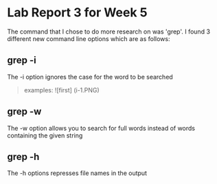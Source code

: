 # Lab Report 3 for Week 5
The command that I chose to do more research on was 'grep'. I found 3 different new command line options which are as follows:
## grep -i 
> 
The -i option ignores the case for the word to be searched 
> examples:
> ![first] (i-1.PNG)

## grep -w
>
The -w option allows you to search for full words instead of words containing the given string 

## grep -h
>
The -h options represses file names in the output
